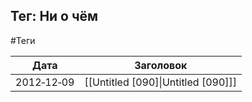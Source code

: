 ## Тег: Ни о чём
#Теги

| Дата | Заголовок |
| --- | --- |
| 2012&#8209;12&#8209;09 | [[Untitled [090]\|Untitled [090]]] |

